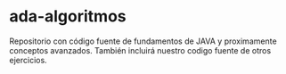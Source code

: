# ada-algoritmos
Repositorio con código fuente de fundamentos de JAVA y proximamente conceptos avanzados.
También incluirá nuestro codigo fuente de otros ejercicios.

